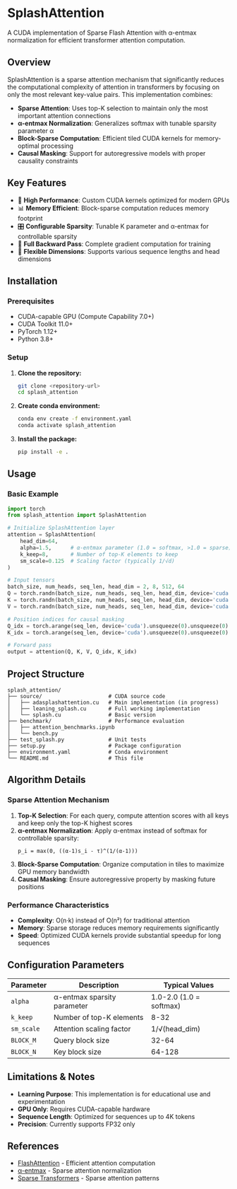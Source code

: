 # SplashAttention

A CUDA implementation of Sparse Flash Attention with α-entmax normalization for efficient transformer attention computation.

## Overview

SplashAttention is a sparse attention mechanism that significantly reduces the computational complexity of attention in transformers by focusing on only the most relevant key-value pairs. This implementation combines:

- **Sparse Attention**: Uses top-K selection to maintain only the most important attention connections
- **α-entmax Normalization**: Generalizes softmax with tunable sparsity parameter α
- **Block-Sparse Computation**: Efficient tiled CUDA kernels for memory-optimal processing
- **Causal Masking**: Support for autoregressive models with proper causality constraints

## Key Features

- 🚀 **High Performance**: Custom CUDA kernels optimized for modern GPUs
- 📊 **Memory Efficient**: Block-sparse computation reduces memory footprint
- 🎛️ **Configurable Sparsity**: Tunable K parameter and α-entmax for controllable sparsity
- 🔄 **Full Backward Pass**: Complete gradient computation for training
- 📏 **Flexible Dimensions**: Supports various sequence lengths and head dimensions

## Installation

### Prerequisites

- CUDA-capable GPU (Compute Capability 7.0+)
- CUDA Toolkit 11.0+
- PyTorch 1.12+
- Python 3.8+

### Setup

1. **Clone the repository:**
   ```bash
   git clone <repository-url>
   cd splash_attention
   ```

2. **Create conda environment:**
   ```bash
   conda env create -f environment.yaml
   conda activate splash_attention
   ```

3. **Install the package:**
   ```bash
   pip install -e .
   ```

## Usage

### Basic Example

```python
import torch
from splash_attention import SplashAttention

# Initialize SplashAttention layer
attention = SplashAttention(
    head_dim=64,
    alpha=1.5,      # α-entmax parameter (1.0 = softmax, >1.0 = sparse)
    k_keep=8,       # Number of top-K elements to keep
    sm_scale=0.125  # Scaling factor (typically 1/√d)
)

# Input tensors
batch_size, num_heads, seq_len, head_dim = 2, 8, 512, 64
Q = torch.randn(batch_size, num_heads, seq_len, head_dim, device='cuda')
K = torch.randn(batch_size, num_heads, seq_len, head_dim, device='cuda')
V = torch.randn(batch_size, num_heads, seq_len, head_dim, device='cuda')

# Position indices for causal masking
Q_idx = torch.arange(seq_len, device='cuda').unsqueeze(0).unsqueeze(0).expand(batch_size, num_heads, -1)
K_idx = torch.arange(seq_len, device='cuda').unsqueeze(0).unsqueeze(0).expand(batch_size, num_heads, -1)

# Forward pass
output = attention(Q, K, V, Q_idx, K_idx)
```

## Project Structure

```
splash_attention/
├── source/                     # CUDA source code
│   ├── adasplashattention.cu   # Main implementation (in progress)
│   ├── leaning_splash.cu       # Full working implementation
│   └── splash.cu               # Basic version
├── benchmark/                  # Performance evaluation
│   ├── attention_benchmarks.ipynb
│   └── bench.py
├── test_splash.py              # Unit tests
├── setup.py                    # Package configuration
├── environment.yaml            # Conda environment
└── README.md                   # This file
```

## Algorithm Details

### Sparse Attention Mechanism

1. **Top-K Selection**: For each query, compute attention scores with all keys and keep only the top-K highest scores
2. **α-entmax Normalization**: Apply α-entmax instead of softmax for controllable sparsity:
   ```
   p_i = max(0, ((α-1)s_i - τ)^(1/(α-1)))
   ```
3. **Block-Sparse Computation**: Organize computation in tiles to maximize GPU memory bandwidth
4. **Causal Masking**: Ensure autoregressive property by masking future positions

### Performance Characteristics

- **Complexity**: O(n·k) instead of O(n²) for traditional attention
- **Memory**: Sparse storage reduces memory requirements significantly
- **Speed**: Optimized CUDA kernels provide substantial speedup for long sequences

## Configuration Parameters

| Parameter | Description | Typical Values |
|-----------|-------------|---------------|
| `alpha` | α-entmax sparsity parameter | 1.0-2.0 (1.0 = softmax) |
| `k_keep` | Number of top-K elements | 8-32 |
| `sm_scale` | Attention scaling factor | 1/√(head_dim) |
| `BLOCK_M` | Query block size | 32-64 |
| `BLOCK_N` | Key block size | 64-128 |

## Limitations & Notes

- **Learning Purpose**: This implementation is for educational use and experimentation
- **GPU Only**: Requires CUDA-capable hardware
- **Sequence Length**: Optimized for sequences up to 4K tokens
- **Precision**: Currently supports FP32 only


## References

- [FlashAttention](https://arxiv.org/abs/2205.14135) - Efficient attention computation
- [α-entmax](https://arxiv.org/abs/1905.05702) - Sparse attention normalization
- [Sparse Transformers](https://arxiv.org/abs/1904.10509) - Sparse attention patterns
